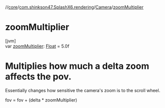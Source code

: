 //[core](../../../index.md)/[com.shinkson47.SplashX6.rendering](../index.md)/[Camera](index.md)/[zoomMultiplier](zoom-multiplier.md)

# zoomMultiplier

[jvm]\
var [zoomMultiplier](zoom-multiplier.md): [Float](https://kotlinlang.org/api/latest/jvm/stdlib/kotlin/-float/index.html) = 5.0f

# Multiplies how much a delta zoom affects the pov.

Essentially changes how sensitive the camera's zoom is to the scroll wheel.

fov = fov + (delta * zoomMultiplier)
